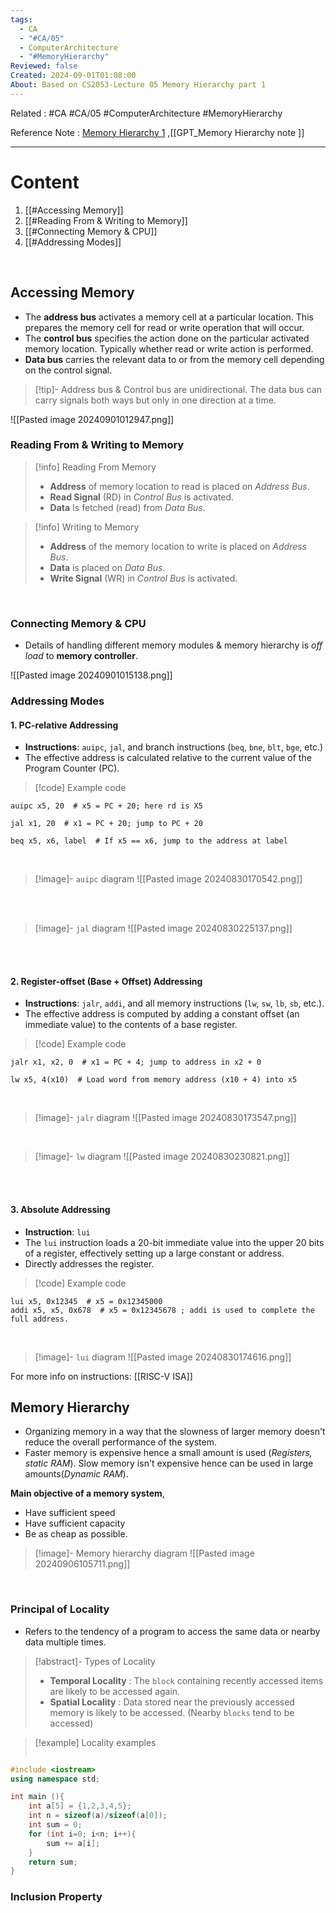 ```yaml
---
tags:
  - CA
  - "#CA/05"
  - ComputerArchitecture
  - "#MemoryHierarchy"
Reviewed: false
Created: 2024-09-01T01:08:00
About: Based on CS2053-Lecture 05 Memory Hierarchy part 1
---
```

Related : #CA #CA/05 #ComputerArchitecture #MemoryHierarchy 

Reference Note : [Memory Hierarchy 1](file:///E:%5CAcademics%5CSEM%203%5CCS2053-Computer%20Architecture%5CLecture%20note%5C05%20-%20Memory%20Hierarchy%20I.pdf) ,[[GPT_Memory Hierarchy note ]]

---
# Content
1. [[#Accessing Memory]]
2. [[#Reading From & Writing to Memory]]
3. [[#Connecting Memory & CPU]]
4. [[#Addressing Modes]]

<br>

## Accessing Memory
- The **address bus** activates a memory cell at a particular location. This prepares the memory cell for read or write operation that will occur.
- The **control bus** specifies the action done on the particular activated memory location. Typically whether read or write action is performed.
- **Data bus** carries the relevant data to or from the memory cell depending on the control signal.

> [!tip]- Address bus & Control bus are unidirectional. The data bus can carry signals both ways but only in one direction at a time.

![[Pasted image 20240901012947.png]]
<br>

### Reading From & Writing to Memory
> [!info] Reading From Memory
> - **Address** of memory location to read is placed on *Address Bus*.
> - **Read Signal** (RD) in *Control Bus* is activated.
> - **Data** Is fetched (read) from *Data Bus*.

> [!info] Writing to Memory
> - **Address** of the memory location to write is placed on *Address Bus*.
> - **Data** is placed on *Data Bus.*
> - **Write Signal** (WR) in *Control Bus* is activated.

<br>

### Connecting Memory & CPU
- Details of handling different memory modules & memory hierarchy is *off load* to **memory controller**.

![[Pasted image 20240901015138.png]]
<br>

### Addressing Modes

#### 1. PC-relative Addressing

- **Instructions**: `auipc`, `jal`, and branch instructions (`beq`, `bne`, `blt`, `bge`, etc.)
- The effective address is calculated relative to the current value of the Program Counter (PC).


> [!code] Example code
```assembly
auipc x5, 20  # x5 = PC + 20; here rd is X5

jal x1, 20  # x1 = PC + 20; jump to PC + 20

beq x5, x6, label  # If x5 == x6, jump to the address at label
```

<br>

> [!image]- `auipc` diagram
> ![[Pasted image 20240830170542.png]]

<br>
<br>

> [!image]- `jal` diagram
> ![[Pasted image 20240830225137.png]]

<br>
<br>

#### 2. Register-offset (Base + Offset) Addressing

- **Instructions**: `jalr`, `addi`, and all memory instructions (`lw`, `sw`, `lb`, `sb`, etc.).
- The effective address is computed by adding a constant offset (an immediate value) to the contents of a base register.


> [!code] Example code
```assembly
jalr x1, x2, 0  # x1 = PC + 4; jump to address in x2 + 0

lw x5, 4(x10)  # Load word from memory address (x10 + 4) into x5
```

<br>

> [!image]- `jalr` diagram
> ![[Pasted image 20240830173547.png]]

<br>

> [!image]- `lw` diagram
> ![[Pasted image 20240830230821.png]]

<br>
<br>

#### 3. Absolute Addressing

- **Instruction**: `lui`
- The `lui` instruction loads a 20-bit immediate value into the upper 20 bits of a register, effectively setting up a large constant or address.
- Directly addresses the register.

> [!code] Example code
```assembly
lui x5, 0x12345  # x5 = 0x12345000
addi x5, x5, 0x678  # x5 = 0x12345678 ; addi is used to complete the full address.
```

<br>

> [!image]- `lui` diagram
> ![[Pasted image 20240830174616.png]]

For more info on instructions: [[RISC-V ISA]]

## Memory Hierarchy
- Organizing memory in a way that the slowness of larger memory doesn't reduce the overall performance of the system.
- Faster memory is expensive hence a small amount is used (*Registers, static RAM*). Slow memory isn't expensive hence can be used in large amounts(*Dynamic RAM*).

**Main objective of a memory system**,
- Have sufficient speed
- Have sufficient capacity
- Be as cheap as possible.

> [!image]- Memory hierarchy diagram
> ![[Pasted image 20240906105711.png]]

<br>

### Principal of Locality
- Refers to the tendency of a program to access the same data or nearby data multiple times.

> [!abstract]- Types of Locality
> - **Temporal Locality** : The `block` containing recently accessed items are likely to be accessed again.
> - **Spatial Locality** : Data stored near the previously accessed memory is likely to be accessed. (Nearby `blocks` tend to be accessed)

> [!example] Locality examples
> ```cpp
> 



```cpp
#include <iostream>
using namespace std;

int main (){
	int a[5] = {1,2,3,4,5};
	int n = sizeof(a)/sizeof(a[0]);
	int sum = 0;
	for (int i=0; i<n; i++){
		sum += a[i];
	}
	return sum;
}
```

### Inclusion Property
